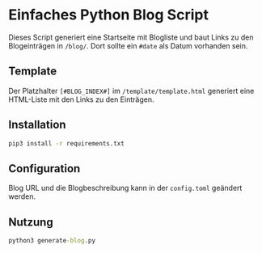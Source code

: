 # Einfaches Python Blog Script
Dieses Script generiert eine Startseite mit Blogliste und baut Links zu den 
Blogeinträgen in `/blog/`. Dort sollte ein `#date` als Datum vorhanden sein.

## Template
Der Platzhalter `[#BLOG_INDEX#]` im `/template/template.html` generiert eine
HTML-Liste mit den Links zu den Einträgen.

## Installation
``` cmd
pip3 install -r requirements.txt
```

## Configuration
Blog URL und die Blogbeschreibung kann in der `config.toml` geändert werden.

## Nutzung
``` cmd
python3 generate-blog.py
```